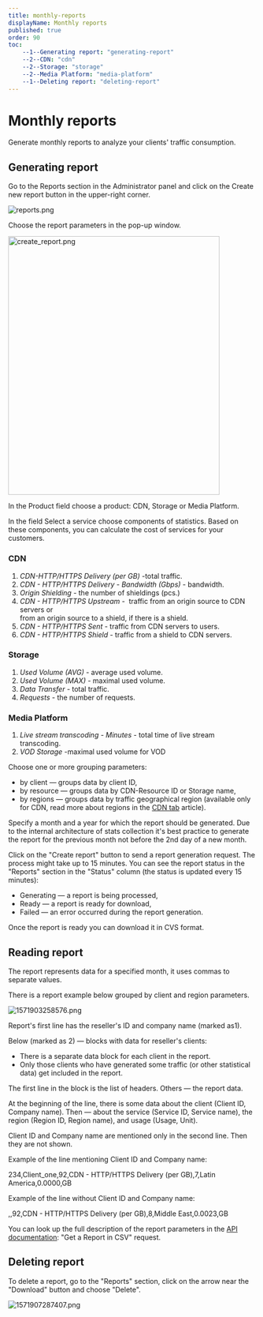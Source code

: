 ```yaml
---
title: monthly-reports
displayName: Monthly reports
published: true
order: 90
toc:
    --1--Generating report: "generating-report"
    --2--CDN: "cdn"
    --2--Storage: "storage"
    --2--Media Platform: "media-platform"
    --1--Deleting report: "deleting-report"
---
```


# Monthly reports

Generate monthly reports to analyze your clients' traffic consumption.

Generating report
-----------------

Go to the Reports section in the Administrator panel and click on the Create new report button in the upper-right corner.

<img src="https://reseller.support.gcore.com/hc/article_attachments/360002431177/reports.png" alt="reports.png">

Choose the report parameters in the pop-up window.

<img src="https://reseller.support.gcore.com/hc/article_attachments/360016699638/create_report.png" alt="create_report.png" width="429" height="524">

In the Product field choose a product: CDN, Storage or Media Platform.

In the field Select a service choose components of statistics. Based on these components, you can calculate the cost of services for your customers.

### CDN

1.  _CDN-HTTP/HTTPS Delivery (per GB)_ -total traffic.
2.  _CDN - HTTP/HTTPS Delivery - Bandwidth (Gbps)_ - bandwidth.
3.  _Origin Shielding_ - the number of shieldings (pcs.)
4.  _CDN - HTTP/HTTPS Upstream_ -  traffic from an origin source to CDN servers or  
    from an origin source to a shield, if there is a shield. 
5.  _CDN - HTTP/HTTPS Sent_ - traffic from CDN servers to users.
6.  _CDN - HTTP/HTTPS Shield_ - traffic from a shield to CDN servers.

### Storage

1.  _Used Volume (AVG)_ - average used volume.
2.  _Used Volume (MAX)_ - maximal used volume.
3.  _Data Transfer_ - total traffic.
4.  _Requests_ - the number of requests.

### Media Platform

1.  _Live stream transcoding - Minutes -_ total time of live stream transcoding.
2.  _VOD Storage_ -maximal used volume for VOD

Choose one or more grouping parameters:

*   by client — groups data by client ID,
*   by resource — groups data by CDN-Resource ID or Storage name,
*   by regions — groups data by traffic geographical region (available only for CDN, read more about regions in the [CDN tab](https://reseller.gcorelabs.com/hc/en-us/articles/115005740089-CDN-Tab) article).

Specify a month and a year for which the report should be generated. Due to the internal architecture of stats collection it's best practice to generate the report for the previous month not before the 2nd day of a new month.

Click on the "Create report" button to send a report generation request. The process might take up to 15 minutes. You can see the report status in the "Reports" section in the "Status" column (the status is updated every 15 minutes):

*   Generating — a report is being processed,
*   Ready — a report is ready for download,
*   Failed — an error occurred during the report generation.

Once the report is ready you can download it in CVS format.

Reading report
--------------

The report represents data for a specified month, it uses commas to separate values.

There is a report example below grouped by client and region parameters.

<img src="https://reseller.support.gcore.com/hc/article_attachments/360004399717/1571903258576.png" alt="1571903258576.png">

Report's first line has the reseller's ID and company name (marked as1).

Below (marked as 2) — blocks with data for reseller's clients:

*   There is a separate data block for each client in the report.
*   Only those clients who have generated some traffic (or other statistical data) get included in the report.

The first line in the block is the list of headers. Others — the report data.

At the beginning of the line, there is some data about the client (Client ID, Company name). Then — about the service (Service ID, Service name), the region (Region ID, Region name), and usage (Usage, Unit).

Client ID and Company name are mentioned only in the second line. Then they are not shown.

Example of the line mentioning Client ID and Company name:

234,Client\_one,92,CDN - HTTP/HTTPS Delivery (per GB),7,Latin America,0.0000,GB

Example of the line without Client ID and Company name:

,,92,CDN - HTTP/HTTPS Delivery (per GB),8,Middle East,0.0023,GB

You can look up the full description of the report parameters in the [API documentation](https://reseller.gcorelabs.com/hc/ru/articles/115005838145): "Get a Report in CSV" request.

Deleting report
---------------

To delete a report, go to the "Reports" section, click on the arrow near the "Download" button and choose "Delete".

<img src="https://reseller.support.gcore.com/hc/article_attachments/360004483458/1571907287407.png" alt="1571907287407.png">